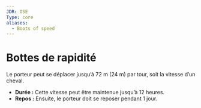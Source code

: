 ```yaml
---
JDR: OSE
Type: core
aliases:
  - Boots of speed
---
```

# Bottes de rapidité

Le porteur peut se déplacer jusqu’à 72 m (24 m) par tour, soit la vitesse d’un cheval.

- **Durée :** Cette vitesse peut être maintenue jusqu’à 12 heures.
- **Repos :** Ensuite, le porteur doit se reposer pendant 1 jour.